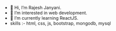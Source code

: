 - 👋 Hi, I’m Rajesh Janyani.
- 👀 I’m interested in web development.
- 🌱 I’m currently learning ReactJS.
- skills :- html, css, js, bootstrap, mongodb, mysql

<!---
Rajesh7rj/Rajesh7rj is a ✨ special ✨ repository because its `README.md` (this file) appears on your GitHub profile.
You can click the Preview link to take a look at your changes.
--->
